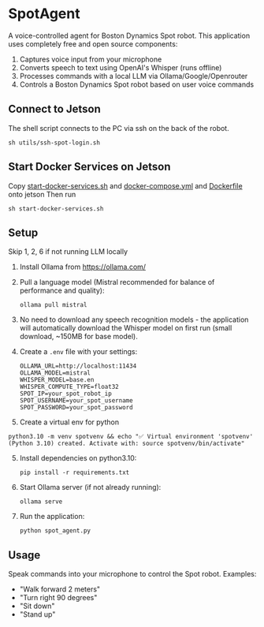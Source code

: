 # SpotAgent

A voice-controlled agent for Boston Dynamics Spot robot. This application uses completely free and open source
components:

1. Captures voice input from your microphone
2. Converts speech to text using OpenAI's Whisper (runs offline)
3. Processes commands with a local LLM via Ollama/Google/Openrouter
4. Controls a Boston Dynamics Spot robot based on user voice commands

## Connect to Jetson

The shell script connects to the PC via ssh on the back of the robot.

```shell
sh utils/ssh-spot-login.sh
```

## Start Docker Services on Jetson

Copy [start-docker-services.sh](start-docker-services.sh) and [docker-compose.yml](docker-admin/docker-compose.yml)
and [Dockerfile](docker-admin/Dockerfile)  onto jetson
Then run

```shell
sh start-docker-services.sh
```

## Setup

Skip 1, 2, 6 if not running LLM locally

1. Install Ollama from https://ollama.com/

2. Pull a language model (Mistral recommended for balance of performance and quality):
   ```
   ollama pull mistral
   ```

3. No need to download any speech recognition models - the application will automatically download the Whisper model on
   first run (small download, ~150MB for base model).

4. Create a `.env` file with your settings:
   ```
   OLLAMA_URL=http://localhost:11434
   OLLAMA_MODEL=mistral
   WHISPER_MODEL=base.en
   WHISPER_COMPUTE_TYPE=float32
   SPOT_IP=your_spot_robot_ip
   SPOT_USERNAME=your_spot_username
   SPOT_PASSWORD=your_spot_password
   ```

4. Create a virtual env for python

```shell
python3.10 -m venv spotvenv && echo "✅ Virtual environment 'spotvenv' (Python 3.10) created. Activate with: source spotvenv/bin/activate"
```

5. Install dependencies on python3.10:
   ```
   pip install -r requirements.txt
   ```

6. Start Ollama server (if not already running):
   ```shell
   ollama serve
   ```

7. Run the application:
   ```
   python spot_agent.py
   ```

## Usage

Speak commands into your microphone to control the Spot robot. Examples:

- "Walk forward 2 meters"
- "Turn right 90 degrees"
- "Sit down"
- "Stand up"
